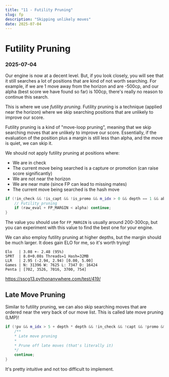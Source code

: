 ```yaml
---
title: "11 - Futility Pruning"
slug: fp
description: "Skipping unlikely moves"
date: 2025-07-04
---
```


# Futility Pruning
### 2025-07-04

Our engine is now at a decent level. But, if you look closely, you will see that it still searches a lot of positions that are kind of not worth searching. For example, if we are 1 move away from the horizon and are -500cp, and our alpha (best score we have found so far) is 100cp, there's really no reason to continue this search.

This is where we use *futility pruning*. Futility pruning is a technique (applied near the horizon) where we skip searching positions that are unlikely to improve our score.

Futility pruning is a kind of "move-loop pruning", meaning that we skip searching moves that are unlikely to improve our score. Essentially, if the evaluation of the position plus a margin is still less than alpha, and the move is quiet, we can skip it.

We should not apply futility pruning at positions where:
- We are in check
- The current move being searched is a capture or promotion (can raise score significantly)
- We are not near the horizon
- We are near mate (since FP can lead to missing mates)
- The current move being searched is the hash move

```cpp
if (!in_check && !is_capt && !is_promo && m_idx > 0 && depth == 1 && abs(alpha) < VALUE_MATE_MAX_PLY && abs(beta) < VALUE_MATE_MAX_PLY) {
	// Futility pruning
	if (raw_eval + FP_MARGIN < alpha) continue;
}
```

The value you should use for `FP_MARGIN` is usually around 200-300cp, but you can experiment with this value to find the best one for your engine.

We can also employ futility pruning at higher depths, but the margin should be much larger. It does gain ELO for me, so it's worth trying!

```
Elo   | 3.08 +- 2.48 (95%)
SPRT  | 8.0+0.08s Threads=1 Hash=32MB
LLR   | 2.95 (-2.94, 2.94) [0.00, 5.00]
Games | N: 31396 W: 7625 L: 7347 D: 16424
Penta | [702, 3526, 7016, 3700, 754]
```
https://sscg13.pythonanywhere.com/test/419/

## Late Move Pruning

Similar to futility pruning, we can also skip searching moves that are ordered near the very back of our move list. This is called late move pruning (LMP)!

```cpp
if (!pv && m_idx > 5 + depth * depth && !in_check && !capt && !promo && abs(alpha) < VALUE_MATE_MAX_PLY && abs(beta) < VALUE_MATE_MAX_PLY) {
	/**
	* Late move pruning
	* 
	* Prune off late moves (that's literally it)
	*/
	continue;
}
```

It's pretty intuitive and not too difficult to implement.

